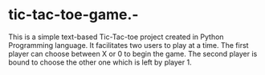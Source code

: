 # tic-tac-toe-game.-
This is a simple text-based Tic-Tac-toe project created in Python Programming language.
It facilitates two users to play at a time.
The first player can choose between X or 0 to begin the game.
The second player is bound to choose the other one which is left by player 1.

